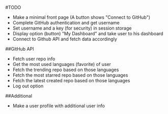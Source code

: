 #TODO

  - Make a minimal front page (A button shows "Connect to GitHub")
  - Complete GitHub authentication and get username
  - Set username and a key (for security) in session storage
  - Display option (button) "My Dashboard" and take user to his dashboard
  - Connect to Github API and fetch data accordingly

##GitHub API

  - Fetch user repo info
  - Get the most used languages (favorite) of user
  - Fetch the trending repo based on those languages
  - Fetch the most starred repo based on those languages
  - Fetch the latest created repo based on those languages
  - Log out option

##Additional

  - Make a user profile with additional user info
